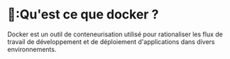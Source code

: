 # 🔖:Qu'est ce que docker ? 

Docker est un outil de conteneurisation utilisé pour rationaliser
les flux de travail de développement et de déploiement d'applications dans divers environnements.

